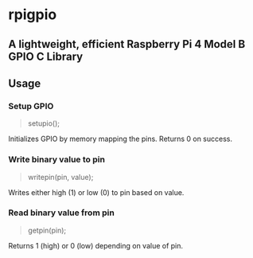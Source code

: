 # rpigpio
## A lightweight, efficient Raspberry Pi 4 Model B GPIO C Library

## Usage

### Setup GPIO
> setupio();

Initializes GPIO by memory mapping the pins.  Returns 0 on success.

### Write binary value to pin
> writepin(pin, value);

Writes either high (1) or low (0) to pin based on value.

### Read binary value from pin
> getpin(pin);

Returns 1 (high) or 0 (low) depending on value of pin.

